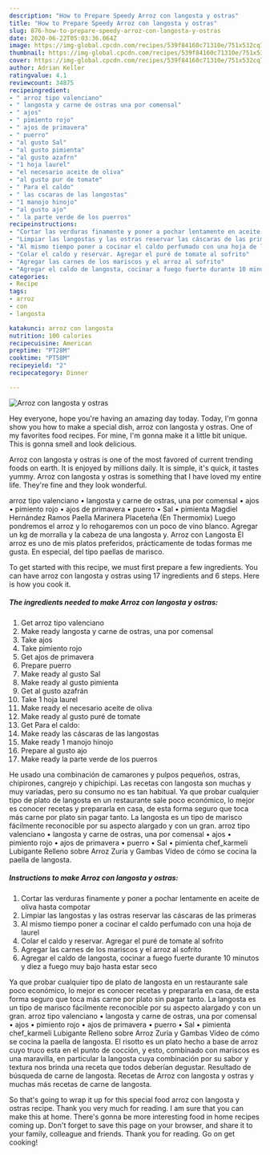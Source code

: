 ```yaml
---
description: "How to Prepare Speedy Arroz con langosta y ostras"
title: "How to Prepare Speedy Arroz con langosta y ostras"
slug: 876-how-to-prepare-speedy-arroz-con-langosta-y-ostras
date: 2020-06-22T05:03:36.064Z
image: https://img-global.cpcdn.com/recipes/539f84160c71310e/751x532cq70/arroz-con-langosta-y-ostras-foto-principal.jpg
thumbnail: https://img-global.cpcdn.com/recipes/539f84160c71310e/751x532cq70/arroz-con-langosta-y-ostras-foto-principal.jpg
cover: https://img-global.cpcdn.com/recipes/539f84160c71310e/751x532cq70/arroz-con-langosta-y-ostras-foto-principal.jpg
author: Adrian Keller
ratingvalue: 4.1
reviewcount: 34875
recipeingredient:
- " arroz tipo valenciano"
- " langosta y carne de ostras una por comensal"
- " ajos"
- " pimiento rojo"
- " ajos de primavera"
- " puerro"
- "al gusto Sal"
- "al gusto pimienta"
- "al gusto azafrn"
- "1 hoja laurel"
- "el necesario aceite de oliva"
- "al gusto pur de tomate"
- " Para el caldo"
- " las cscaras de las langostas"
- "1 manojo hinojo"
- "al gusto ajo"
- " la parte verde de los puerros"
recipeinstructions:
- "Cortar las verduras finamente y poner a pochar lentamente en aceite de oliva hasta compotar"
- "Limpiar las langostas y las ostras reservar las cáscaras de las primeras"
- "Al mismo tiempo poner a cocinar el caldo perfumado con una hoja de laurel"
- "Colar el caldo y reservar. Agregar el puré de tomate al sofrito"
- "Agregar las carnes de los mariscos y el arroz al sofrito"
- "Agregar el caldo de langosta, cocinar a fuego fuerte durante 10 minutos y diez a fuego muy bajo hasta estar seco"
categories:
- Recipe
tags:
- arroz
- con
- langosta

katakunci: arroz con langosta 
nutrition: 100 calories
recipecuisine: American
preptime: "PT28M"
cooktime: "PT58M"
recipeyield: "2"
recipecategory: Dinner

---
```



![Arroz con langosta y ostras](https://img-global.cpcdn.com/recipes/539f84160c71310e/751x532cq70/arroz-con-langosta-y-ostras-foto-principal.jpg)

Hey everyone, hope you're having an amazing day today. Today, I'm gonna show you how to make a special dish, arroz con langosta y ostras. One of my favorites food recipes. For mine, I'm gonna make it a little bit unique. This is gonna smell and look delicious.

Arroz con langosta y ostras is one of the most favored of current trending foods on earth. It is enjoyed by millions daily. It is simple, it's quick, it tastes yummy. Arroz con langosta y ostras is something that I have loved my entire life. They're fine and they look wonderful.

arroz tipo valenciano • langosta y carne de ostras, una por comensal • ajos • pimiento rojo • ajos de primavera • puerro • Sal • pimienta Magdiel Hernández Ramos Paella Marinera Placeteña (En Thermomix) Luego pondremos el arroz y lo rehogaremos con un poco de vino blanco. Agregar un kg de morralla y la cabeza de una langosta y. Arroz con Langosta El arroz es uno de mis platos preferidos, prácticamente de todas formas me gusta. En especial, del tipo paellas de marisco.


To get started with this recipe, we must first prepare a few ingredients. You can have arroz con langosta y ostras using 17 ingredients and 6 steps. Here is how you cook it.

<!--inarticleads1-->

##### The ingredients needed to make Arroz con langosta y ostras:

1. Get  arroz tipo valenciano
1. Make ready  langosta y carne de ostras, una por comensal
1. Take  ajos
1. Take  pimiento rojo
1. Get  ajos de primavera
1. Prepare  puerro
1. Make ready al gusto Sal
1. Make ready al gusto pimienta
1. Get al gusto azafrán
1. Take 1 hoja laurel
1. Make ready el necesario aceite de oliva
1. Make ready al gusto puré de tomate
1. Get  Para el caldo:
1. Make ready  las cáscaras de las langostas
1. Make ready 1 manojo hinojo
1. Prepare al gusto ajo
1. Make ready  la parte verde de los puerros


He usado una combinación de camarones y pulpos pequeños, ostras, chipirones, cangrejo y chipichipi. Las recetas con langosta son muchas y muy variadas, pero su consumo no es tan habitual. Ya que probar cualquier tipo de plato de langosta en un restaurante sale poco económico, lo mejor es conocer recetas y prepararla en casa, de esta forma seguro que toca más carne por plato sin pagar tanto. La langosta es un tipo de marisco fácilmente reconocible por su aspecto alargado y con un gran. arroz tipo valenciano • langosta y carne de ostras, una por comensal • ajos • pimiento rojo • ajos de primavera • puerro • Sal • pimienta chef_karmeli Lubigante Relleno sobre Arroz Zuria y Gambas Vídeo de cómo se cocina la paella de langosta. 

<!--inarticleads2-->

##### Instructions to make Arroz con langosta y ostras:

1. Cortar las verduras finamente y poner a pochar lentamente en aceite de oliva hasta compotar
1. Limpiar las langostas y las ostras reservar las cáscaras de las primeras
1. Al mismo tiempo poner a cocinar el caldo perfumado con una hoja de laurel
1. Colar el caldo y reservar. Agregar el puré de tomate al sofrito
1. Agregar las carnes de los mariscos y el arroz al sofrito
1. Agregar el caldo de langosta, cocinar a fuego fuerte durante 10 minutos y diez a fuego muy bajo hasta estar seco


Ya que probar cualquier tipo de plato de langosta en un restaurante sale poco económico, lo mejor es conocer recetas y prepararla en casa, de esta forma seguro que toca más carne por plato sin pagar tanto. La langosta es un tipo de marisco fácilmente reconocible por su aspecto alargado y con un gran. arroz tipo valenciano • langosta y carne de ostras, una por comensal • ajos • pimiento rojo • ajos de primavera • puerro • Sal • pimienta chef_karmeli Lubigante Relleno sobre Arroz Zuria y Gambas Vídeo de cómo se cocina la paella de langosta. El risotto es un plato hecho a base de arroz cuyo truco esta en el punto de cocción, y esto, combinado con mariscos es una maravilla, en particular la langosta cuya combinación por su sabor y textura nos brinda una receta que todos deberían degustar. Resultado de búsqueda de carne de langosta. Recetas de Arroz con langosta y ostras y muchas más recetas de carne de langosta. 

So that's going to wrap it up for this special food arroz con langosta y ostras recipe. Thank you very much for reading. I am sure that you can make this at home. There's gonna be more interesting food in home recipes coming up. Don't forget to save this page on your browser, and share it to your family, colleague and friends. Thank you for reading. Go on get cooking!
